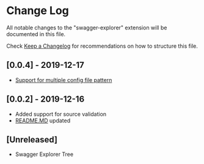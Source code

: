 # Change Log

All notable changes to the "swagger-explorer" extension will be documented in this file.

Check [Keep a Changelog](http://keepachangelog.com/) for recommendations on how to structure this file.

## [0.0.4] - 2019-12-17

- [Support for multiple config file pattern](https://github.com/dardino/vscode-swagger-explorer/pull/7)

## [0.0.2] - 2019-12-16

- Added support for source validation
- [README.MD](README.md) updated

## [Unreleased]

- Swagger Explorer Tree

